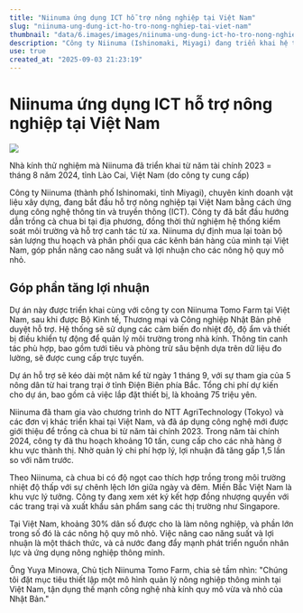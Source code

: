 ```yaml
---
title: "Niinuma ứng dụng ICT hỗ trợ nông nghiệp tại Việt Nam"
slug: "niinuma-ung-dung-ict-ho-tro-nong-nghiep-tai-viet-nam"
thumbnail: "data/6.images/images/niinuma-ung-dung-ict-ho-tro-nong-nghiep-tai-viet-nam.webp"
description: "Công ty Niinuma (Ishinomaki, Miyagi) đang triển khai hệ thống hỗ trợ nông nghiệp sử dụng công nghệ ICT tại Việt Nam, tập trung vào việc hướng dẫn trồng cà chua bi và nâng cao năng suất, lợi nhuận cho nông dân quy mô nhỏ."
use: true
created_at: "2025-09-03 21:23:19"
---
```


# Niinuma ứng dụng ICT hỗ trợ nông nghiệp tại Việt Nam

![](/images/20250902-00000050-khks-000-1-view.webp)

Nhà kính thử nghiệm mà Niinuma đã triển khai từ năm tài chính 2023 = tháng 8 năm 2024, tỉnh Lào Cai, Việt Nam (do công ty cung cấp)

Công ty Niinuma (thành phố Ishinomaki, tỉnh Miyagi), chuyên kinh doanh vật liệu xây dựng, đang bắt đầu hỗ trợ nông nghiệp tại Việt Nam bằng cách ứng dụng công nghệ thông tin và truyền thông (ICT). Công ty đã bắt đầu hướng dẫn trồng cà chua bi tại địa phương, đồng thời thử nghiệm hệ thống kiểm soát môi trường và hỗ trợ canh tác từ xa. Niinuma dự định mua lại toàn bộ sản lượng thu hoạch và phân phối qua các kênh bán hàng của mình tại Việt Nam, góp phần nâng cao năng suất và lợi nhuận cho các nông hộ quy mô nhỏ.

## Góp phần tăng lợi nhuận

Dự án này được triển khai cùng với công ty con Niinuma Tomo Farm tại Việt Nam, sau khi được Bộ Kinh tế, Thương mại và Công nghiệp Nhật Bản phê duyệt hỗ trợ. Hệ thống sẽ sử dụng các cảm biến đo nhiệt độ, độ ẩm và thiết bị điều khiển tự động để quản lý môi trường trong nhà kính. Thông tin canh tác phù hợp, bao gồm tưới tiêu và phòng trừ sâu bệnh dựa trên dữ liệu đo lường, sẽ được cung cấp trực tuyến.

Dự án hỗ trợ sẽ kéo dài một năm kể từ ngày 1 tháng 9, với sự tham gia của 5 nông dân từ hai trang trại ở tỉnh Điện Biên phía Bắc. Tổng chi phí dự kiến cho dự án, bao gồm cả việc lắp đặt thiết bị, là khoảng 75 triệu yên.

Niinuma đã tham gia vào chương trình do NTT AgriTechnology (Tokyo) và các đơn vị khác triển khai tại Việt Nam, và đã áp dụng công nghệ mới được giới thiệu để trồng cà chua bi từ năm tài chính 2023. Trong năm tài chính 2024, công ty đã thu hoạch khoảng 10 tấn, cung cấp cho các nhà hàng ở khu vực thành thị. Nhờ quản lý chi phí hợp lý, lợi nhuận đã tăng gấp 1,5 lần so với năm trước.

Theo Niinuma, cà chua bi có độ ngọt cao thích hợp trồng trong môi trường nhiệt độ thấp với sự chênh lệch lớn giữa ngày và đêm. Miền Bắc Việt Nam là khu vực lý tưởng. Công ty đang xem xét ký kết hợp đồng nhượng quyền với các trang trại và xuất khẩu sản phẩm sang các thị trường như Singapore.

Tại Việt Nam, khoảng 30% dân số được cho là làm nông nghiệp, và phần lớn trong số đó là các nông hộ quy mô nhỏ. Việc nâng cao năng suất và lợi nhuận là một thách thức, và cả nước đang đẩy mạnh phát triển nguồn nhân lực và ứng dụng nông nghiệp thông minh.

Ông Yuya Minowa, Chủ tịch Niinuma Tomo Farm, chia sẻ tầm nhìn: "Chúng tôi đặt mục tiêu thiết lập một mô hình quản lý nông nghiệp thông minh tại Việt Nam, tận dụng thế mạnh công nghệ nhà kính quy mô vừa và nhỏ của Nhật Bản."
